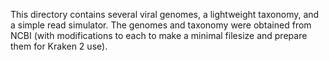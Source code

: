 This directory contains several viral genomes, a lightweight taxonomy,
and a simple read simulator.  The genomes and taxonomy were obtained
from NCBI (with modifications to each to make a minimal filesize and
prepare them for Kraken 2 use).
